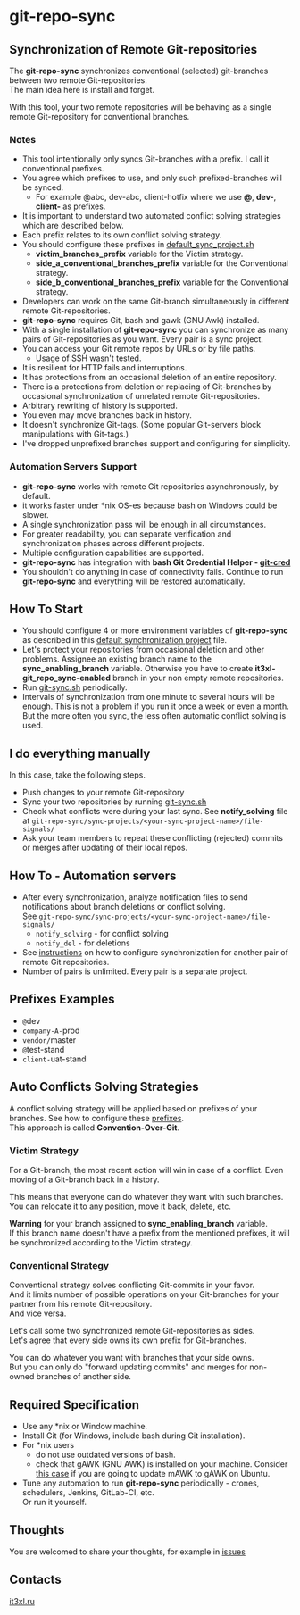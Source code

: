 # git-repo-sync

## Synchronization of Remote Git-repositories

The **git-repo-sync** synchronizes conventional (selected) git-branches between two remote Git-repositories.<br/>
The main idea here is install and forget.

With this tool, your two remote repositories will be behaving as a single remote Git-repository for conventional branches.  

### Notes
* This tool intentionally only syncs Git-branches with a prefix. I call it conventional prefixes.
* You agree which prefixes to use, and only such prefixed-branches will be synced.
  * For example @abc, dev-abc, client-hotfix where we use **\@**, **dev-**, **client-** as prefixes.
* It is important to understand two automated conflict solving strategies which are described below.
* Each prefix relates to its own conflict solving strategy.
* You should configure these prefixes in [default_sync_project.sh](https://github.com/it3xl/git-repo-sync/blob/master/repo_settings/default_sync_project.sh)
  * **victim_branches_prefix** variable for the Victim strategy.
  * **side_a_conventional_branches_prefix** variable for the Conventional strategy.
  * **side_b_conventional_branches_prefix** variable for the Conventional strategy.
* Developers can work on the same Git-branch simultaneously in different remote Git-repositories.
* **git-repo-sync** requires Git, bash and gawk (GNU Awk) installed.
* With a single installation of **git-repo-sync** you can synchronize as many pairs of Git-repositories as you want. Every pair is a sync project.
* You can access your Git remote repos by URLs or by file paths.
  * Usage of SSH wasn't tested.
* It is resilient for HTTP fails and interruptions.
* It has protections from an occasional deletion of an entire repository.
* There is a protections from deletion or replacing of Git-branches by occasional synchronization of unrelated remote Git-repositories.
* Arbitrary rewriting of history is supported.
* You even may move branches back in history.
* It doesn't synchronize Git-tags. (Some popular Git-servers block manipulations with Git-tags.)
* I've dropped unprefixed branches support and configuring for simplicity.

### Automation Servers Support
* **git-repo-sync** works with remote Git repositories asynchronously, by default.
* it works faster under \*nix OS-es because bash on Windows could be slower.
* A single synchronization pass will be enough in all circumstances.
* For greater readability, you can separate verification and synchronization phases across different projects.
* Multiple configuration capabilities are supported.
* **git-repo-sync** has integration with **bash Git Credential Helper - [git-cred](https://github.com/it3xl/bash-git-credential-helper)**
* You shouldn't do anything in case of connectivity fails. Continue to run **git-repo-sync** and everything will be restored automatically.

## How To Start

* You should configure 4 or more environment variables of **git-repo-sync** as described in this [default synchronization project](https://github.com/it3xl/git-repo-sync/blob/master/repo_settings/default_sync_project.sh) file.
* Let's protect your repositories from occasional deletion and other problems. Assignee an existing branch name to the **sync_enabling_branch** variable. Otherwise you have to create **it3xl-git_repo_sync-enabled** branch in your non empty remote repositories.
* Run [git-sync.sh](https://github.com/it3xl/git-repo-sync/blob/master/git-sync.sh) periodically.
* Intervals of synchronization from one minute to several hours will be enough. This is not a problem if you run it once a week or even a month.  
But the more often you sync, the less often automatic conflict solving is used.

## I do everything manually

In this case, take the following steps.

* Push changes to your remote Git-repository
* Sync your two repositories by running [git-sync.sh](https://github.com/it3xl/git-repo-sync/blob/master/git-sync.sh)
* Check what conflicts were during your last sync. See **notify_solving** file at 
`git-repo-sync/sync-projects/<your-sync-project-name>/file-signals/`
* Ask your team members to repeat these conflicting (rejected) commits or merges after updating of their local repos.

## How To - Automation servers
* After every synchronization, analyze notification files to send notifications about branch deletions or conflict solving.  
See `git-repo-sync/sync-projects/<your-sync-project-name>/file-signals/`
  * `notify_solving` - for conflict solving
  * `notify_del` - for deletions
* See [instructions](https://github.com/it3xl/git-repo-sync/blob/master/repo_settings/default_sync_project.sh) on how to configure synchronization for another pair of remote Git repositories.
* Number of pairs is unlimited. Every pair is a separate project.

## Prefixes Examples

* `@`dev
* `company-A-`prod
* `vendor/`master
* `@`test-stand
* `client-`uat-stand

## Auto Conflicts Solving Strategies

A conflict solving strategy will be applied based on prefixes of your branches. See how to configure these [prefixes](https://github.com/it3xl/git-repo-sync/blob/master/repo_settings/default_sync_project.sh).  
This approach is called **Convention-Over-Git**.

### Victim Strategy

For a Git-branch, the most recent action will win in case of a conflict. Even moving of a Git-branch back in a history.  

This means that everyone can do whatever they want with such branches.  
You can relocate it to any position, move it back, delete, etc.

**Warning** for your branch assigned to **sync_enabling_branch** variable.  
If this branch name doesn't have a prefix from the mentioned prefixes, it will be synchronized according to the Victim strategy.

### Conventional Strategy

Conventional strategy solves conflicting Git-commits in your favor.  
And it limits number of possible operations on your Git-branches for your partner from his remote Git-repository.  
And vice versa.

Let's call some two synchronized remote Git-repositories as sides.  
Let's agree that every side owns its own prefix for Git-branches.  

You can do whatever you want with branches that your side owns.  
But you can only do "forward updating commits" and merges for non-owned branches of another side.

## Required Specification

* Use any \*nix or Window machine.
* Install Git (for Windows, include bash during Git installation).
* For \*nix users
  * do not use outdated versions of bash.
  * check that gAWK (GNU AWK) is installed on your machine. Consider [this case](https://askubuntu.com/questions/561621/choosing-awk-version-on-ubuntu-14-04/561626#561626) if you are going to update mAWK to gAWK on Ubuntu.
* Tune any automation to run **git-repo-sync** periodically - crones, schedulers, Jenkins, GitLab-CI, etc.  
Or run it yourself.

## Thoughts

You are welcomed to share your thoughts, for example in [issues](https://github.com/it3xl/git-repo-sync/issues)

## Contacts

[it3xl.ru](http://it3xl.ru)
